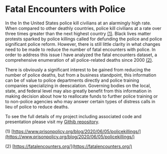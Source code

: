 # Fatal Encounters with Police

In the In the United States police kill civilians at an alarmingly high rate. When compared to other deathly countries, police kill civilians at a rate over three times greater than the next highest country [(1)](https://www.prisonpolicy.org/blog/2020/06/05/policekillings/). Black lives matter protests sparked by police killings called for defunding the police and police significant police reform. However, there is still little clarity in what changes need to be made to reduce the number of fatal encounters with police. In order to address this issue I have analyzed the fatal encounters dataset, a comprehensive enumeration of all police-related deaths since 2000 [(2)](https://fatalencounters.org/).

There is obviously a significant interest to be gained from reducing the number of police deaths, but from a business standpoint, this information can be of value to police departments directly and police training companies specializing in deescalation. Governing bodies on the local, state, and federal level may also greatly benefit from this information in making decision about how to reallocate funds to further police training or to non-police agencies who may answer certain types of distress calls in lieu of police to reduce deaths.

To see the full details of my project including associated code and presentation please visit my [Githib repository](https://github.com/klundquist/deaths_by_police). 

(1) [https://www.prisonpolicy.org/blog/2020/06/05/policekillings/](https://www.prisonpolicy.org/blog/2020/06/05/policekillings/)

(2) [https://fatalencounters.org/](https://fatalencounters.org/)

